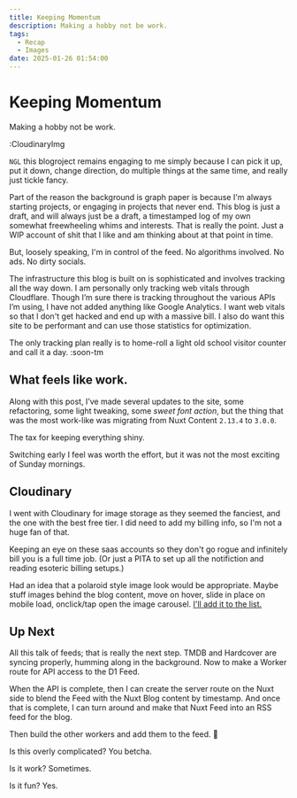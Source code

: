 ```yaml
---
title: Keeping Momentum
description: Making a hobby not be work.
tags:
  - Recap
  - Images
date: 2025-01-26 01:54:00
---
```


# Keeping Momentum

Making a hobby not be work.

<!-- more -->

:CloudinaryImg

`NGL` this blogroject remains engaging to me simply because I can pick it up, put it down, change direction, do multiple things at the same time, and really just tickle fancy.

Part of the reason the background is graph paper is because I'm always starting projects, or engaging in projects that never end. This blog is just a draft, and will always just be a draft, a timestamped log of my own somewhat freewheeling whims and interests. That is really the point. Just a WIP account of shit that I like and am thinking about at that point in time.

But, loosely speaking, I'm in control of the feed. No algorithms involved. No ads. No dirty socials.

The infrastructure this blog is built on is sophisticated and involves tracking all the way down. I am personally only tracking web vitals through Cloudflare. Though I’m sure there is tracking throughout the various APIs I’m using, I have not added anything like Google Analytics. I want web vitals so that I don't get hacked and end up with a massive bill. I also do want this site to be performant and can use those statistics for optimization.

The only tracking plan really is to home-roll a light old school visitor counter and call it a day. :soon-tm

## What feels like work.

Along with this post, I’ve made several updates to the site, some refactoring, some light tweaking, some <em class="font-display">sweet font action</em>, but the thing that was the most work-like was migrating from Nuxt Content `2.13.4` to `3.0.0`.

The tax for keeping everything shiny.

Switching early I feel was worth the effort, but it was not the most exciting of Sunday mornings.

## Cloudinary

I went with Cloudinary for image storage as they seemed the fanciest, and the one with the best free tier. I did need to add my billing info, so I'm not a huge fan of that.

Keeping an eye on these saas accounts so they don't go rogue and infinitely bill you is a full time job. (Or just a PITA to set up all the notifiction and reading esoteric billing setups.)

Had an idea that a polaroid style image look would be appropriate. Maybe stuff images behind the blog content, move on hover, slide in place on mobile load, onclick/tap open the image carousel. <a href="https://github.com/adamisarobot/adam4ever.com">I'll add it to the list.</a>

## Up Next

All this talk of feeds; that is really the next step. TMDB and Hardcover are syncing properly, humming along in the background. Now to make a Worker route for API access to the D1 Feed.

When the API is complete, then I can create the server route on the Nuxt side to blend the Feed with the Nuxt Blog content by timestamp. And once that is complete, I can turn around and make that Nuxt Feed into an RSS feed for the blog.

Then build the other workers and add them to the feed. 🤱

Is this overly complicated? You betcha.

Is it work? Sometimes.

Is it fun? Yes.
